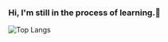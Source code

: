 ### Hi, I'm still in the process of learning.👋
![Top Langs](https://github-readme-stats.vercel.app/api/top-langs/?username=steven-ngle&layout=compact&theme=transparent)



<!--
**steven-ngle/steven-ngle** is a ✨ _special_ ✨ repository because its `README.md` (this file) appears on your GitHub profile.

Here are some ideas to get you started:

- 🔭 I’m currently working on ...
- 🌱 I’m currently learning ...
- 👯 I’m looking to collaborate on ...
- 🤔 I’m looking for help with ...
- 💬 Ask me about ...
- 📫 How to reach me: ...
- 😄 Pronouns: ...
- ⚡ Fun fact: ...
-->
